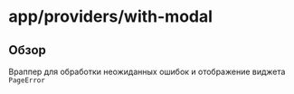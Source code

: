 # app/providers/with-modal

## Обзор
Враппер для обработки неожиданных ошибок и отображение виджета `PageError`